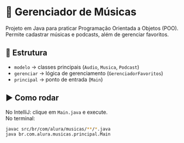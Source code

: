 # 🎵 Gerenciador de Músicas

Projeto em Java para praticar Programação Orientada a Objetos (POO).  
Permite cadastrar músicas e podcasts, além de gerenciar favoritos.

## 📂 Estrutura
- `modelo` → classes principais (`Audio`, `Musica`, `Podcast`)
- `gerenciar` → lógica de gerenciamento (`GerenciadorFavoritos`)
- `principal` → ponto de entrada (`Main`)

## ▶️ Como rodar
No IntelliJ: clique em `Main.java` e execute.  
No terminal:
```bash
javac src/br/com/alura/musicas/**/*.java
java br.com.alura.musicas.principal.Main
